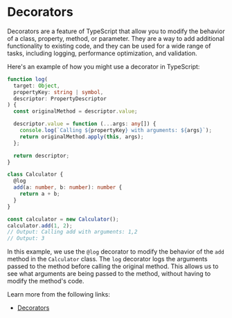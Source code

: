 # Decorators

Decorators are a feature of TypeScript that allow you to modify the behavior of a class, property, method, or parameter. They are a way to add additional functionality to existing code, and they can be used for a wide range of tasks, including logging, performance optimization, and validation.

Here's an example of how you might use a decorator in TypeScript:

```typescript
function log(
  target: Object,
  propertyKey: string | symbol,
  descriptor: PropertyDescriptor
) {
  const originalMethod = descriptor.value;

  descriptor.value = function (...args: any[]) {
    console.log(`Calling ${propertyKey} with arguments: ${args}`);
    return originalMethod.apply(this, args);
  };

  return descriptor;
}

class Calculator {
  @log
  add(a: number, b: number): number {
    return a + b;
  }
}

const calculator = new Calculator();
calculator.add(1, 2);
// Output: Calling add with arguments: 1,2
// Output: 3
```

In this example, we use the `@log` decorator to modify the behavior of the `add` method in the `Calculator` class. The `log` decorator logs the arguments passed to the method before calling the original method. This allows us to see what arguments are being passed to the method, without having to modify the method's code.

Learn more from the following links:

- [Decorators](https://www.typescriptlang.org/docs/handbook/decorators.html#handbook-content)
